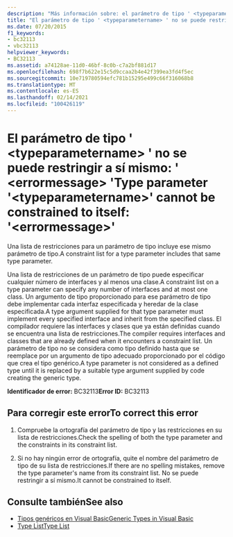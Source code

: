 ```yaml
---
description: "Más información sobre: el parámetro de tipo ' <typeparametername> ' no se puede restringir a sí mismo: ' <errormessage> '"
title: "El parámetro de tipo ' <typeparametername> ' no se puede restringir a sí mismo: ' <errormessage> '"
ms.date: 07/20/2015
f1_keywords:
- bc32113
- vbc32113
helpviewer_keywords:
- BC32113
ms.assetid: a74128ae-11d0-46bf-8c0b-c7a2bf881d17
ms.openlocfilehash: 698f7b622e15c5d9ccaa2b4e42f399ea3fd4f5ec
ms.sourcegitcommit: 10e719780594efc781b15295e499c66f316068b8
ms.translationtype: MT
ms.contentlocale: es-ES
ms.lasthandoff: 02/14/2021
ms.locfileid: "100426119"
---
```

# <a name="type-parameter-typeparametername-cannot-be-constrained-to-itself-errormessage"></a><span data-ttu-id="6bb84-103">El parámetro de tipo ' \<typeparametername> ' no se puede restringir a sí mismo: ' \<errormessage> '</span><span class="sxs-lookup"><span data-stu-id="6bb84-103">Type parameter '\<typeparametername>' cannot be constrained to itself: '\<errormessage>'</span></span>

<span data-ttu-id="6bb84-104">Una lista de restricciones para un parámetro de tipo incluye ese mismo parámetro de tipo.</span><span class="sxs-lookup"><span data-stu-id="6bb84-104">A constraint list for a type parameter includes that same type parameter.</span></span>  
  
 <span data-ttu-id="6bb84-105">Una lista de restricciones de un parámetro de tipo puede especificar cualquier número de interfaces y al menos una clase.</span><span class="sxs-lookup"><span data-stu-id="6bb84-105">A constraint list on a type parameter can specify any number of interfaces and at most one class.</span></span> <span data-ttu-id="6bb84-106">Un argumento de tipo proporcionado para ese parámetro de tipo debe implementar cada interfaz especificada y heredar de la clase especificada.</span><span class="sxs-lookup"><span data-stu-id="6bb84-106">A type argument supplied for that type parameter must implement every specified interface and inherit from the specified class.</span></span> <span data-ttu-id="6bb84-107">El compilador requiere las interfaces y clases que ya están definidas cuando se encuentra una lista de restricciones.</span><span class="sxs-lookup"><span data-stu-id="6bb84-107">The compiler requires interfaces and classes that are already defined when it encounters a constraint list.</span></span> <span data-ttu-id="6bb84-108">Un parámetro de tipo no se considera como tipo definido hasta que se reemplace por un argumento de tipo adecuado proporcionado por el código que crea el tipo genérico.</span><span class="sxs-lookup"><span data-stu-id="6bb84-108">A type parameter is not considered as a defined type until it is replaced by a suitable type argument supplied by code creating the generic type.</span></span>  
  
 <span data-ttu-id="6bb84-109">**Identificador de error:** BC32113</span><span class="sxs-lookup"><span data-stu-id="6bb84-109">**Error ID:** BC32113</span></span>  
  
## <a name="to-correct-this-error"></a><span data-ttu-id="6bb84-110">Para corregir este error</span><span class="sxs-lookup"><span data-stu-id="6bb84-110">To correct this error</span></span>  
  
1. <span data-ttu-id="6bb84-111">Compruebe la ortografía del parámetro de tipo y las restricciones en su lista de restricciones.</span><span class="sxs-lookup"><span data-stu-id="6bb84-111">Check the spelling of both the type parameter and the constraints in its constraint list.</span></span>  
  
2. <span data-ttu-id="6bb84-112">Si no hay ningún error de ortografía, quite el nombre del parámetro de tipo de su lista de restricciones.</span><span class="sxs-lookup"><span data-stu-id="6bb84-112">If there are no spelling mistakes, remove the type parameter's name from its constraint list.</span></span> <span data-ttu-id="6bb84-113">No se puede restringir a sí mismo.</span><span class="sxs-lookup"><span data-stu-id="6bb84-113">It cannot be constrained to itself.</span></span>  
  
## <a name="see-also"></a><span data-ttu-id="6bb84-114">Consulte también</span><span class="sxs-lookup"><span data-stu-id="6bb84-114">See also</span></span>

- [<span data-ttu-id="6bb84-115">Tipos genéricos en Visual Basic</span><span class="sxs-lookup"><span data-stu-id="6bb84-115">Generic Types in Visual Basic</span></span>](../programming-guide/language-features/data-types/generic-types.md)
- [<span data-ttu-id="6bb84-116">Type List</span><span class="sxs-lookup"><span data-stu-id="6bb84-116">Type List</span></span>](../language-reference/statements/type-list.md)
